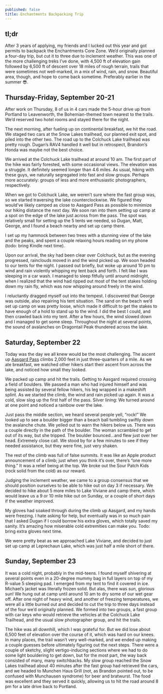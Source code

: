 ```yaml
---
published: false
title: Enchantments Backpacking Trip
---
```

## tl;dr

After 3 years of applying, my friends and I lucked out this year and got permits to backpack the Enchantments Core Zone. We’d originally planned a four-day trip, but cut it to three due to inclement weather. This was one of the more challenging treks I’ve done, with 4,500 ft of elevation gain followed by 6,500 ft of descent over 18 miles of rough terrain, trails that were sometimes not well-marked, in a mix of wind, rain, and snow. Beautiful area, though, and hope to come back sometime. Preferably earlier in the summer 😎.

## Thursday-Friday, September 20-21

After work on Thursday, 8 of us in 4 cars made the 5-hour drive up from Portland to Leavenworth, the Bohemian-themed town nearest to the trails. We’d reserved two hotel rooms and stayed there for the night.

The next morning, after fueling up on continental breakfast, we hit the road. We staged two cars at the Snow Lakes trailhead, our planned exit spot, and piled into the other two. The road up to the Colchuck Lake trailhead was pretty rough. Dugan’s RAV4 handled it well but in retrospect, Brandon’s Honda was maybe not the best choice. 

We arrived at the Colchuck Lake trailhead at around 10 am. The first part of the hike was fairly forested, with some occasional views. The elevation was a struggle. It definitely seemed longer than 4.6 miles. As usual, hiking with these guys, we naturally segregated into fast and slow groups. Perhaps more accurately: groups of less and more enthusiastic photographers, respectively.

When we got to Colchuck Lake, we weren’t sure where the fast group was, so we started traversing the lake counterclockwise. We figured they would’ve likely camped as close to Aasgard Pass as possible to minimize our hiking distance the next day. We soon ran into them setting up camp at a spot on the edge of the lake just across from the pass. The spot was relatively small for setting up the 5 tents we needed, so Dugan, Matt, George, and I found a beach nearby and set up camp there.

I set up my hammock between two trees with a stunning view of the lake and the peaks, and spent a couple relaxing hours reading on my phone (todo: bring Kindle next time). 

Upon our arrival, the sky had been clear over Colchuck, but as the evening progressed, rainclouds moved in and the wind picked up. We soon headed to our tents for the night. I passed out briefly, but woke up around 10 pm to wind and rain violently whipping my tent back and forth. I felt like I was sleeping in a car wash. I managed to sleep fitfully until around midnight, when I realized that the wind had ripped out most of the tent stakes holding down my rain fly, which was now whipping around freely in the wind. 

I reluctantly dragged myself out into the tempest. I discovered that George was outside, also repairing his tent situation. The sand on the beach we’d set up camp on was pretty loose, which made it difficult to get the stakes to have enough of a hold to stand up to the wind. I did the best I could, and then crawled back into my tent. After a few hours, the wind slowed down and I managed to get some sleep. Throughout the night at several points, the sound of avalanches on Dragontail Peak thundered across the lake.

## Saturday, September 22

Today was the day we all knew would be the most challenging. The ascent up [Aasgard Pass](https://www.wta.org/go-hiking/hikes/aasgard-pass) climbs 2,000 feet in just three-quarters of a mile. As we ate breakfast, we watched other hikers start their ascent from across the lake, and noticed how small they looked. 

We packed up camp and hit the trails. Getting to Aasgard required crossing a field of boulders. We passed a man who had injured himself and was being assisted by several fellow hikers, his leg wrapped in a makeshift splint. As we started the climb, the wind and rain picked up again. It was a cold, slow slog up the first half of the pass. Silver lining: We turned around at one point and noticed a rainbow over the lake.

Just pass the middle section, we heard several people yell, “rock!” We looked up to see a boulder bigger than a beach ball tumbling swiftly down the avalanche chute. We yelled out to warn the hikers below us. There was a couple directly in the path of the boulder. The woman scrambled to get out of its way, but she tripped. The boulder bounced...and flew just over her head. Extremely close call. We stood by for a few minutes to see if they needed assistance, but they were fine, just very shaken.

The rest of the climb was full of false summits. It was like an Apple product announcement of a climb; just when you think it’s over, there’s “one more thing.” It was a relief being at the top. We broke out the Sour Patch Kids (rock solid from the cold) as our reward. 

Judging the inclement weather, we came to a group consensus that we should position ourselves to be able to hike out on day 3 if necessary. We decided to hike about 5 more miles to Lake Viviane and camp there, which would leave us a 9 or 10 mile hike out on Sunday, or a couple of short days if the weather improved.

My gloves had soaked through during the climb up Aasgard, and my hands were freezing. I hate asking for help, but eventually was in so much pain that I asked Dugan if I could borrow his extra gloves, which totally saved my sanity. It’s amazing how miserable cold extremities can make you. Todo: bring extra gloves next time.

We were pretty beat as we approached Lake Viviane, and decided to just set up camp at Leprechaun Lake, which was just half a mile short of there. 

## Sunday, September 23

It was a cold night, probably in the mid-teens. I found myself shivering at several points even in a 20-degree mummy bag in full layers on top of my R-value 5 sleeping pad. I emerged from my tent to find it covered in ice. Michael’s jacket was literally frozen solid. But alas, there was sun, glorious sun! We hung out at camp until around 10 am to dry some of our wet gear off. After one night of heavy wind, and another of freezing temperatures, we were all a little burned out and decided to cut the trip to three days instead of the four we’d originally planned. We formed into two groups, a fast group with car keys who would retrieve the vehicles at the Colchuck Lake Trailhead, and the usual slow photographer group, and hit the trails.

The hike was all downhill, which I was grateful for. But we did lose about 6,500 feet of elevation over the course of it, which was hard on our knees. In many places, the trail wasn’t very well-marked, and we ended up making a couple guesses before ultimately figuring out the next steps. There were a couple of sketchy, slight vertigo-inducing sections where we had to do some light bouldering to get down, but for the most part, the way back consisted of many, many switchbacks. My slow group reached the Snow Lakes trailhead about 40 minutes after the fast group had retrieved the cars, and we headed to Munchen Haus Grill (not, as Brandon pointed out, to be confused with Munchausen syndrome) for beer and bratwurst. The food was excellent and they served it quickly, allowing us to hit the road around 8 pm for a late drive back to Portland. 
